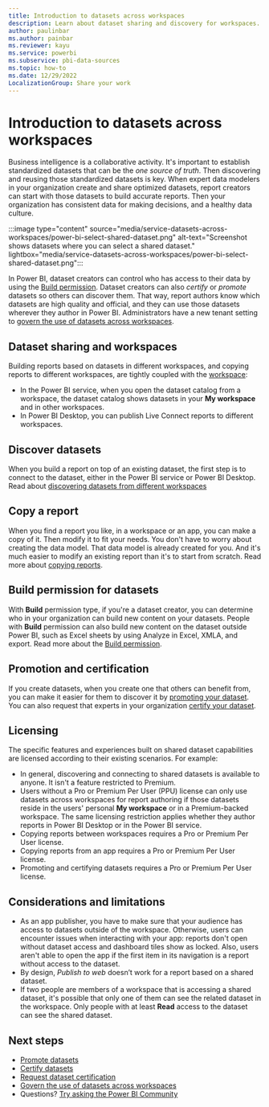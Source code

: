 ```yaml
---
title: Introduction to datasets across workspaces
description: Learn about dataset sharing and discovery for workspaces. Users across the organization can build reports based on your dataset in their own workspaces.
author: paulinbar
ms.author: painbar
ms.reviewer: kayu
ms.service: powerbi
ms.subservice: pbi-data-sources
ms.topic: how-to
ms.date: 12/29/2022
LocalizationGroup: Share your work
---
```

# Introduction to datasets across workspaces

Business intelligence is a collaborative activity. It's important to establish standardized datasets that can be the *one source of truth*. Then discovering and reusing those standardized datasets is key. When expert data modelers in your organization create and share optimized datasets, report creators can start with those datasets to build accurate reports. Then your organization has consistent data for making decisions, and a healthy data culture.

:::image type="content" source="media/service-datasets-across-workspaces/power-bi-select-shared-dataset.png" alt-text="Screenshot shows datasets where you can select a shared dataset." lightbox="media/service-datasets-across-workspaces/power-bi-select-shared-dataset.png":::

In Power BI, dataset creators can control who has access to their data by using the [Build permission](service-datasets-build-permissions.md). Dataset creators can also *certify* or *promote* datasets so others can discover them. That way, report authors know which datasets are high quality and official, and they can use those datasets wherever they author in Power BI. Administrators have a new tenant setting to [govern the use of datasets across workspaces](service-datasets-admin-across-workspaces.md).

## Dataset sharing and workspaces

Building reports based on datasets in different workspaces, and copying reports to different workspaces, are tightly coupled with the [workspace](../collaborate-share/service-create-the-new-workspaces.md):

- In the Power BI service, when you open the dataset catalog from a workspace, the dataset catalog shows datasets in your **My workspace** and in other workspaces.
- In Power BI Desktop, you can publish Live Connect reports to different workspaces.

## Discover datasets

When you build a report on top of an existing dataset, the first step is to connect to the dataset, either in the Power BI service or Power BI Desktop. Read about [discovering datasets from different workspaces](service-datasets-discover-across-workspaces.md)

## Copy a report

When you find a report you like, in a workspace or an app, you can make a copy of it. Then modify it to fit your needs. You don't have to worry about creating the data model. That data model is already created for you. And it's much easier to modify an existing report than it's to start from scratch. Read more about [copying reports](service-datasets-copy-reports.md).

## Build permission for datasets

With **Build** permission type, if you're a dataset creator, you can determine who in your organization can build new content on your datasets. People with **Build** permission can also build new content on the dataset outside Power BI, such as Excel sheets by using Analyze in Excel, XMLA, and export. Read more about the [Build permission](service-datasets-build-permissions.md).

## Promotion and certification

If you create datasets, when you create one that others can benefit from, you can make it easier for them to discover it by [promoting your dataset](../collaborate-share/service-endorse-content.md#promote-content). You can also request that experts in your organization [certify your dataset](../collaborate-share/service-endorse-content.md#request-content-certification).

## Licensing

The specific features and experiences built on shared dataset capabilities are licensed according to their existing scenarios. For example:

- In general, discovering and connecting to shared datasets is available to anyone. It isn't a feature restricted to Premium.
- Users without a Pro or Premium Per User (PPU) license can only use datasets across workspaces for report authoring if those datasets reside in the users' personal **My workspace** or in a Premium-backed workspace. The same licensing restriction applies whether they author reports in Power BI Desktop or in the Power BI service.
- Copying reports between workspaces requires a Pro or Premium Per User license.
- Copying reports from an app requires a Pro or Premium Per User license.
- Promoting and certifying datasets requires a Pro or Premium Per User license.

## Considerations and limitations

- As an app publisher, you have to make sure that your audience has access to datasets outside of the workspace. Otherwise, users can encounter issues when interacting with your app: reports don't open without dataset access and dashboard tiles show as locked. Also, users aren't able to open the app if the first item in its navigation is a report without access to the dataset.
- By design, *Publish to web* doesn’t work for a report based on a shared dataset.
- If two people are members of a workspace that is accessing a shared dataset, it's possible that only one of them can see the related dataset in the workspace. Only people with at least **Read** access to the dataset can see the shared dataset.

## Next steps

- [Promote datasets](../collaborate-share/service-endorse-content.md#promote-content)
- [Certify datasets](../collaborate-share/service-endorse-content.md#certify-content)
- [Request dataset certification](../collaborate-share/service-endorse-content.md#request-content-certification)
- [Govern the use of datasets across workspaces](service-datasets-admin-across-workspaces.md)
- Questions? [Try asking the Power BI Community](https://community.powerbi.com/)
